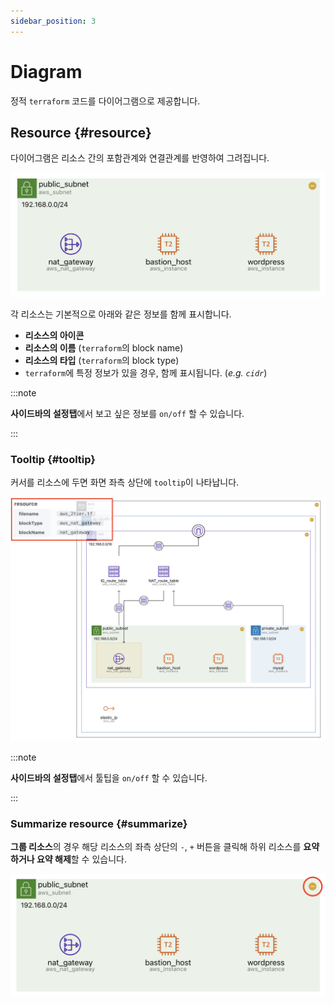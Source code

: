```yaml
---
sidebar_position: 3
---
```


# Diagram

정적 `terraform` 코드를 다이어그램으로 제공합니다.

## Resource {#resource}

다이어그램은 리소스 간의 포함관계와 연결관계를 반영하여 그려집니다.

![IaCDOG-resource-border](./img/resource.png)

각 리소스는 기본적으로 아래와 같은 정보를 함께 표시합니다.

- **리소스의 아이콘**
- **리소스의 이름** (`terraform`의 block name)
- **리소스의 타입** (`terraform`의 block type)
- `terraform`에 특정 정보가 있을 경우, 함께 표시됩니다. (_e.g. `cidr`_)

:::note

**사이드바의 설정탭**에서 보고 싶은 정보를 `on/off` 할 수 있습니다.

:::

### Tooltip {#tooltip}

커서를 리소스에 두면 화면 좌측 상단에 `tooltip`이 나타납니다.

![IaCDOG-tooltip-border](./img/tooltip.png)

:::note

**사이드바의 설정탭**에서 툴팁을 `on/off` 할 수 있습니다.

:::

### Summarize resource {#summarize}

**그룹 리소스**의 경우 해당 리소스의 좌측 상단의 `-`, `+` 버튼을 클릭해 하위 리소스를 **요약하거나 요약 해제**할 수 있습니다.

![IaCDOG-summary-border](./img/summary.png)
